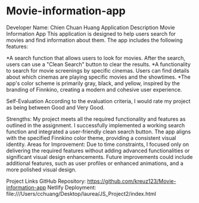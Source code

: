 # Movie-information-app

Developer Name: Chien Chuan Huang
Application Description
Movie Information App
This application is designed to help users search for movies and find information about them. The app includes the following features:

*A search function that allows users to look for movies. After the search, users can use a "Clean Search" button to clear the results.
*A functionality to search for movie screenings by specific cinemas. Users can find details about which cinemas are playing specific movies and the showtimes.
*The app's color scheme is primarily gray, black, and yellow, inspired by the branding of Finnkino, creating a modern and cohesive user experience.

Self-Evaluation
According to the evaluation criteria, I would rate my project as being between Good and Very Good.

Strengths:
My project meets all the required functionality and features as outlined in the assignment.
I successfully implemented a working search function and integrated a user-friendly clean search button.
The app aligns with the specified Finnkino color theme, providing a consistent visual identity.
Areas for Improvement:
Due to time constraints, I focused only on delivering the required features without adding advanced functionalities or significant visual design enhancements.
Future improvements could include additional features, such as user profiles or enhanced animations, and a more polished visual design.

Project Links
GitHub Repository: https://github.com/kreuz123/Movie-information-app
Netlify Deployment: file:///Users/cchuang/Desktop/laurea/JS_Project2/index.html
